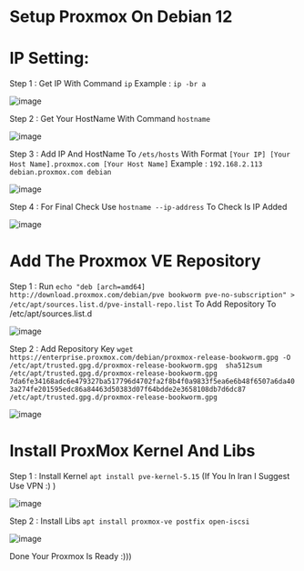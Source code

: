# Setup Proxmox On Debian 12

# IP Setting:

Step 1 : Get IP With Command `ip` Example : `ip -br a`

![image](https://github.com/RadinPirouz/Proxmox-Setup/assets/75082987/33f3e384-9d1a-4ad0-9ed7-40fb212f6f9c)

Step 2 : Get Your HostName With Command `hostname`

![image](https://github.com/RadinPirouz/Proxmox-Setup/assets/75082987/e8ab960a-99d7-4534-85ca-97da1dfd0a5f)

Step 3 : Add IP And HostName To `/ets/hosts` With Format `[Your IP] [Your Host Name].proxmox.com [Your Host Name]` Example : `192.168.2.113 debian.proxmox.com debian`

![image](https://github.com/RadinPirouz/Proxmox-Setup/assets/75082987/f0960c81-f728-448c-b5cf-5d4104dac112)

Step 4 : For Final Check Use `hostname --ip-address` To Check Is IP Added

![image](https://github.com/RadinPirouz/Proxmox-Setup/assets/75082987/e026ea0b-2180-41a4-bda4-ce3f661c7638)

# Add The Proxmox VE Repository

Step 1 : Run `echo "deb [arch=amd64] http://download.proxmox.com/debian/pve bookworm pve-no-subscription" > /etc/apt/sources.list.d/pve-install-repo.list` To Add Repository To /etc/apt/sources.list.d 

![image](https://github.com/RadinPirouz/Proxmox-Setup/assets/75082987/e19865a0-d5f2-45d8-84a1-e48ca7983073)

Step 2 : Add Repository Key 
`wget https://enterprise.proxmox.com/debian/proxmox-release-bookworm.gpg -O /etc/apt/trusted.gpg.d/proxmox-release-bookworm.gpg 
sha512sum /etc/apt/trusted.gpg.d/proxmox-release-bookworm.gpg 
7da6fe34168adc6e479327ba517796d4702fa2f8b4f0a9833f5ea6e6b48f6507a6da403a274fe201595edc86a84463d50383d07f64bdde2e3658108db7d6dc87 /etc/apt/trusted.gpg.d/proxmox-release-bookworm.gpg`

![image](https://github.com/RadinPirouz/Proxmox-Setup/assets/75082987/4d0eef2c-8ec1-42a1-a9b6-b117a0976417)

# Install ProxMox Kernel And Libs

Step 1 : Install Kernel `apt install pve-kernel-5.15` (If You In Iran I Suggest Use VPN :) )

![image](https://github.com/RadinPirouz/Proxmox-Setup/assets/75082987/3df8c09f-7b2a-4eef-97a3-d1c3bc92954e)

Step 2 : Install Libs `apt install proxmox-ve postfix open-iscsi` 

![image](https://github.com/RadinPirouz/Proxmox-Setup/assets/75082987/205a700d-da1d-4bac-b895-026db7732323)



Done Your Proxmox Is Ready :)))


